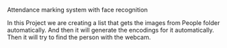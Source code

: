 Attendance marking system with face recognition

In this Project we are creating a list that gets the images from People folder automatically.
And then it will generate the encodings for it automatically.
Then it will try to find the person with the webcam.